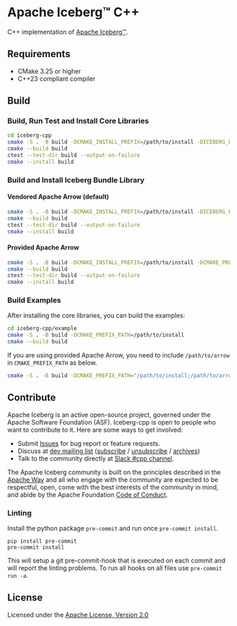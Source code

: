 <!--
  ~ Licensed to the Apache Software Foundation (ASF) under one
  ~ or more contributor license agreements.  See the NOTICE file
  ~ distributed with this work for additional information
  ~ regarding copyright ownership.  The ASF licenses this file
  ~ to you under the Apache License, Version 2.0 (the
  ~ "License"); you may not use this file except in compliance
  ~ with the License.  You may obtain a copy of the License at
  ~
  ~   http://www.apache.org/licenses/LICENSE-2.0
  ~
  ~ Unless required by applicable law or agreed to in writing,
  ~ software distributed under the License is distributed on an
  ~ "AS IS" BASIS, WITHOUT WARRANTIES OR CONDITIONS OF ANY
  ~ KIND, either express or implied.  See the License for the
  ~ specific language governing permissions and limitations
  ~ under the License.
-->

# Apache Iceberg™ C++

C++ implementation of [Apache Iceberg™](https://iceberg.apache.org/).

## Requirements

- CMake 3.25 or higher
- C++23 compliant compiler

## Build

### Build, Run Test and Install Core Libraries

```bash
cd iceberg-cpp
cmake -S . -B build -DCMAKE_INSTALL_PREFIX=/path/to/install -DICEBERG_BUILD_STATIC=ON -DICEBERG_BUILD_SHARED=ON
cmake --build build
ctest --test-dir build --output-on-failure
cmake --install build
```

### Build and Install Iceberg Bundle Library

#### Vendored Apache Arrow (default)

```bash
cmake -S . -B build -DCMAKE_INSTALL_PREFIX=/path/to/install -DICEBERG_BUILD_BUNDLE=ON
cmake --build build
ctest --test-dir build --output-on-failure
cmake --install build
```

#### Provided Apache Arrow

```bash
cmake -S . -B build -DCMAKE_INSTALL_PREFIX=/path/to/install -DCMAKE_PREFIX_PATH=/path/to/arrow -DICEBERG_BUILD_BUNDLE=ON
cmake --build build
ctest --test-dir build --output-on-failure
cmake --install build
```

### Build Examples

After installing the core libraries, you can build the examples:

```bash
cd iceberg-cpp/example
cmake -S . -B build -DCMAKE_PREFIX_PATH=/path/to/install
cmake --build build
```

If you are using provided Apache Arrow, you need to include `/path/to/arrow` in `CMAKE_PREFIX_PATH` as below.

```bash
cmake -S . -B build -DCMAKE_PREFIX_PATH="/path/to/install;/path/to/arrow"
```

## Contribute

Apache Iceberg is an active open-source project, governed under the Apache Software Foundation (ASF). Iceberg-cpp is open to people who want to contribute to it. Here are some ways to get involved:

- Submit [Issues](https://github.com/apache/iceberg-cpp/issues/new) for bug report or feature requests.
- Discuss at [dev mailing list](mailto:dev@iceberg.apache.org) ([subscribe](<mailto:dev-subscribe@iceberg.apache.org?subject=(send%20this%20email%20to%20subscribe)>) / [unsubscribe](<mailto:dev-unsubscribe@iceberg.apache.org?subject=(send%20this%20email%20to%20unsubscribe)>) / [archives](https://lists.apache.org/list.html?dev@iceberg.apache.org))
- Talk to the community directly at [Slack #cpp channel](https://join.slack.com/t/apache-iceberg/shared_invite/zt-1zbov3k6e-KtJfoaxp97YfX6dPz1Bk7A).

The Apache Iceberg community is built on the principles described in the [Apache Way](https://www.apache.org/theapacheway/index.html) and all who engage with the community are expected to be respectful, open, come with the best interests of the community in mind, and abide by the Apache Foundation [Code of Conduct](https://www.apache.org/foundation/policies/conduct.html).

### Linting

Install the python package `pre-commit` and run once `pre-commit install`.

```
pip install pre-commit
pre-commit install
```

This will setup a git pre-commit-hook that is executed on each commit and will report the linting problems. To run all hooks on all files use `pre-commit run -a`.

## License

Licensed under the [Apache License, Version 2.0](http://www.apache.org/licenses/LICENSE-2.0)
